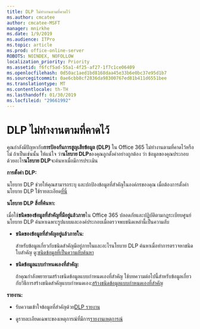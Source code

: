 ```yaml
---
title: DLP ไม่ทำงานตามที่คาดไว้
ms.author: cmcatee
author: cmcatee-MSFT
manager: mnirkhe
ms.date: 1/9/2019
ms.audience: ITPro
ms.topic: article
ms.prod: office-online-server
ROBOTS: NOINDEX, NOFOLLOW
localization_priority: Priority
ms.assetid: f6fcf5ad-55a1-4f25-af27-1f7c1ce06409
ms.openlocfilehash: 0d50ac1aed1bd8168daa45e33b6e0bc37e95d1b7
ms.sourcegitcommit: 0ae6cbb8cf2836da98300767ed81b411d6551bee
ms.translationtype: MT
ms.contentlocale: th-TH
ms.lasthandoff: 01/30/2019
ms.locfileid: "29661992"
---
```

# <a name="dlp-not-working-as-expected"></a>DLP ไม่ทำงานตามที่คาดไว้


คุณกำลังมีปัญหากับ**การป้องกันการสูญเสียข้อมูล (DLP)** ใน Office 365 ไม่ทำงานตามที่คาดไว้หรือไม่ ถ้าเป็นเช่นนั้น ให้แน่ใจ ว่า**นโยบาย DLP**ของคุณถูกตั้งค่าอย่างถูกต้อง ว่า ข้อมูลของคุณประกอบด้วยอะไร**นโยบาย DLP**จะค้นหาเมื่อมีการประเมิน 
  
 **การตั้งค่า DLP:**
  
นโยบาย DLP ช่วยให้คุณสามารถระบุ และปกป้องข้อมูลที่สำคัญในองค์กรของคุณ เมื่อต้องการตั้งค่านโยบาย DLP ใช้รายละเอียด[ที่นี่](https://docs.microsoft.com/office365/securitycompliance/prevent-data-loss#set-up-dlp)
  
 **นโยบาย DLP สิ่งที่ค้นหา:**
  
เมื่อใช้**ชนิดของข้อมูลที่สำคัญที่มีอยู่แล้วภาย**ใน Office 365 ปลอดภัยและปฏิบัติตามกฎระเบียบศูนย์ นโยบาย DLP ค้นหาเฉพาะรูปแบบและองค์ประกอบเมื่อตรวจพบชนิดเหล่านี้เป็นความลับ 
  
- **ชนิดของข้อมูลที่สำคัญอยู่แล้วภายใน:**
    
    สำหรับข้อมูลเกี่ยวกับชนิดสำคัญมีอยู่ภายในและอะไรนโยบาย DLP ค้นหาเมื่อทำการตรวจหาชนิดใบสำคัญ ดู:[ชนิดข้อมูลที่เป็นความลับค้นหา](https://docs.microsoft.com/office365/securitycompliance/what-the-sensitive-information-types-look-for)
    
- **ชนิดข้อมูลแบบกำหนดเองที่สำคัญ:**
    
    ถ้าคุณกำลังพยายามสร้างชนิดข้อมูลแบบกำหนดเองที่สำคัญ ใช้บทความต่อไปนี้สำหรับข้อมูลเกี่ยวกับวิธีการสร้างชนิดสำคัญแบบกำหนดเอง:[สร้างชนิดข้อมูลแบบกำหนดเองที่สำคัญ](https://docs.microsoft.com/office365/securitycompliance/create-a-custom-sensitive-information-type)
    
 **รายงาน:**
  
- รับความเข้าใจข้อมูลที่สำคัญด้วย[DLP รายงาน](https://docs.microsoft.com/office365/securitycompliance/data-loss-prevention-policies#dlp-reports)
    
- ดูรายละเอียดเฉพาะของเหตุการณ์ที่มีการ[รายงานเหตุการณ์](https://docs.microsoft.com/office365/securitycompliance/data-loss-prevention-policies#incident-reports)
    


